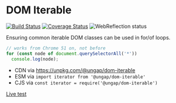 # DOM Iterable

[![Build Status](https://travis-ci.com/ungap/dom-iterable.svg?branch=master)](https://travis-ci.com/ungap/dom-iterable) [![Coverage Status](https://coveralls.io/repos/github/ungap/dom-iterable/badge.svg?branch=master)](https://coveralls.io/github/ungap/dom-iterable?branch=master) ![WebReflection status](https://offline.report/status/webreflection.svg)

Ensuring common iterable DOM classes can be used in for/of loops.

```js
// works from Chrome 51 on, not before
for (const node of document.querySelectorAll('*'))
  console.log(node);
```

  * CDN via https://unpkg.com/@ungap/dom-iterable
  * ESM via `import iterator from '@ungap/dom-iterable'`
  * CJS via `const iterator = require('@ungap/dom-iterable')`

[Live test](https://ungap.github.io/dom-iterable/test/)
